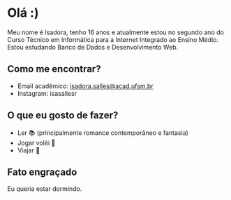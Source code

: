 # Olá :)

Meu nome é Isadora, tenho 16 anos e atualmente estou no segundo ano do Curso Técnico em Informática para a Internet Integrado ao Ensino Médio. 
Estou estudando Banco de Dados e Desenvolvimento Web.

## Como me encontrar?
- Email acadêmico: isadora.salles@acad.ufsm.br
- Instagram: isasallesr

## O que eu gosto de fazer?
- Ler 📚 (principalmente romance contemporâneo e fantasia)
- Jogar volêi 🏐 
- Viajar 🚗

## Fato engraçado
Eu queria estar dormindo.
